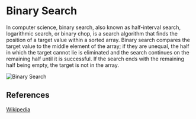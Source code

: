 # Binary Search

In computer science, binary search, also known as half-interval 
search, logarithmic search, or binary chop, is a search algorithm 
that finds the position of a target value within a sorted 
array. Binary search compares the target value to the middle 
element of the array; if they are unequal, the half in which 
the target cannot lie is eliminated and the search continues 
on the remaining half until it is successful. If the search 
ends with the remaining half being empty, the target is not 
in the array.

![Binary Search](https://upload.wikimedia.org/wikipedia/commons/8/83/Binary_Search_Depiction.svg)

## References

[Wikipedia](https://en.wikipedia.org/wiki/Binary_search_algorithm)
